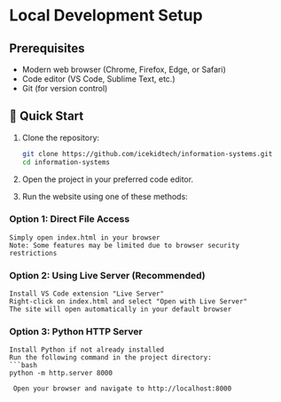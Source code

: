 # Local Development Setup

## Prerequisites
- Modern web browser (Chrome, Firefox, Edge, or Safari)
- Code editor (VS Code, Sublime Text, etc.)
- Git (for version control)

## 🚀 Quick Start
1. Clone the repository:
   ```bash
   git clone https://github.com/icekidtech/information-systems.git
   cd information-systems
   ```

2. Open the project in your preferred code editor.

3. Run the website using one of these methods:
   
### Option 1: Direct File Access
    Simply open index.html in your browser
    Note: Some features may be limited due to browser security restrictions

### Option 2: Using Live Server (Recommended)
    Install VS Code extension "Live Server"
    Right-click on index.html and select "Open with Live Server"
    The site will open automatically in your default browser

### Option 3: Python HTTP Server
    Install Python if not already installed
    Run the following command in the project directory:
    ```bash
    python -m http.server 8000
   ```
    Open your browser and navigate to http://localhost:8000
